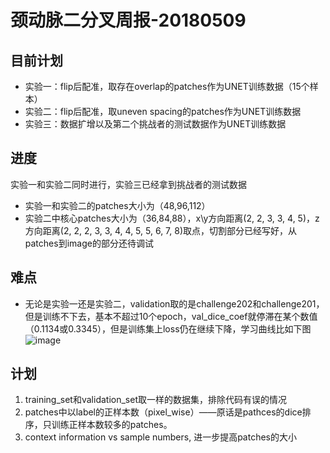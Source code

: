 # 颈动脉二分叉周报-20180509
## 目前计划
- 实验一：flip后配准，取存在overlap的patches作为UNET训练数据（15个样本）
- 实验二：flip后配准，取uneven spacing的patches作为UNET训练数据
- 实验三：数据扩增以及第二个挑战者的测试数据作为UNET训练数据

## 进度
实验一和实验二同时进行，实验三已经拿到挑战者的测试数据
- 实验一和实验二的patches大小为（48,96,112）
- 实验二中核心patches大小为（36,84,88），x\y方向距离(2, 2, 3, 3, 4, 5)，z方向距离(2, 2, 2, 3, 3, 4, 4, 5, 5, 6, 7, 8)取点，切割部分已经写好，从patches到image的部分还待调试

## 难点
- 无论是实验一还是实验二，validation取的是challenge202和challenge201，但是训练不下去，基本不超过10个epoch，val_dice_coef就停滞在某个数值（0.1134或0.3345），但是训练集上loss仍在继续下降，学习曲线比如下图
![image](https://github.com/cirweecle/DataScience/blob/master/cta_segmentation_PXY/imagesInTime/5.09/prelu.png)

## 计划
1. training_set和validation_set取一样的数据集，排除代码有误的情况
2. patches中以label的正样本数（pixel_wise）——原话是pathces的dice排序，只训练正样本数较多的patches。
3. context information vs sample numbers, 进一步提高patches的大小